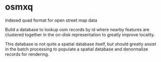 # osmxq

indexed quad format for open street map data

Build a database to lookup osm records by id where nearby features are clustered together in the
on-disk representation to greatly improve locality.

This database is not quite a spatial database itself, but should greatly assist in the batch
processing to populate a spatial database and denormalize records for rendering.

